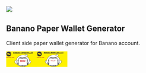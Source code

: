 <img src="https://i.imgur.com/BuHmEBi.jpg"/>

## Banano Paper Wallet Generator

Client side paper wallet generator for Banano account.

<img src="/src/assets/images/paper_wallet.jpg" width="165"/>
